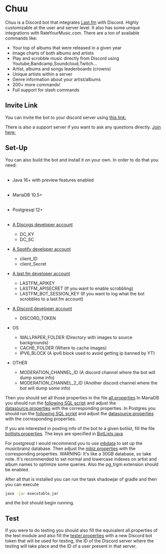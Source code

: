 # Chuu

Chuu is a Discord bot that integrates [Last.fm]([https://www.last.fm/](https://www.last.fm/)) with Discord. Highly
customizable at the user and server level. It also has some unique integrations with RateYourMusic.com. There are a ton
of available commands like:

- Your top of albums that were released in a given year<br>
- Image charts of both albums and artists<br>
- Play and scrobble music directly from Discord using Youtube,Bandcamp,Soundcloud,Twitch...
- Artist, albums and songs leaderboards (crowns)<br>
- Unique artists within a server<br>
- Genre information about your artist/albums<br>
- 200+ more commands!
- Full support for slash commands

## Invite Link

You can invite the bot to your discord server
using [this link:](https://discordapp.com/oauth2/authorize?scope=bot&client_id=537353774205894676&permissions=387136)

There is also a support server if you want to ask any questions directly. [Join here:](https://discord.gg/HQGqYD7)

## Set-Up

You can also build the bot and install it on your own. In order to do that you need:<br><br>

- Java 16+ with preview features enabled<br><br>
- MariaDB 10.5+<br><br>
- Postgresql 12+<br><br>
- [A Discogs developer account](https://www.discogs.com/developers)

  - DC_KY
  - DC_SC

- [A Spotify developer account](https://developer.spotify.com/)
  - client_ID
  - client_Secret

- [A last.fm developer account](https://secure.last.fm/login?next=/api/account/create)
  - LASTFM_APIKEY
  - LASTFM_APISECRET (If you want to enable scrobbling)
  - LASTFM_BOT_SESSION_KEY (If you want to log what the bot scrobbles to a last.fm account)

- [A Discord developer account](https://discordapp.com/login?redirect_to=%2Fdevelopers%2Fapplications%2F)
  - DISCORD_TOKEN

- OS
  - WALLPAPER_FOLDER (Directory with images to source backgrounds)
  - CACHE_FOLDER (Where to cache images)
  - IPV6_BLOCK  (A ipv6 block used to avoid getting ip banned by YT)

- OTHER
  - MODERATION_CHANNEL_ID (A discord channel where the bot will dump some info)
  - MODERATION_CHANNEL_2_ID (Another discord channel where the bot will dump some info)

Then you should set all those properties in the
file [all.properties](https://github.com/ishwi/chuu/blob/master/src/main/resources/all.properties)
In MariaDB you should run
the [following SQL script](https://github.com/ishwi/chuu/blob/master/model/src/main/resources/MariaBaseline.sql) and
adjust
the [datasource.properties](https://github.com/ishwi/chuu/blob/master/model/src/main/resources/datasource.properties)
with the corresponding properties. In Postgres you should run
the [following SQL script](https://github.com/ishwi/chuu/blob/master/model/src/main/resources/PostgresBaseline.sql) and
adjust
the [datasource.properties](https://github.com/ishwi/chuu/blob/master/model/src/main/resources/datasource.properties)
with the corresponding properties.

If you are interested in posting info of the bot to a given botlist, fill the
file [botlists.properties](https://github.com/ishwi/chuu/blob/master/src/main/resources/botlists.properties). The keys
are specified
in [BotLists.java](https://github.com/ishwi/chuu/blob/master/src/main/java/core/util/botlists/BotLists.java)

For postgresql I would recommend you to use [mbdata](https://pypi.org/project/mbdata/) to set up the musicbrainz
database. Then adjust
the [mbiz.properties](https://github.com/ishwi/chuu/blob/master/src/main/resources/mbiz.properties) with the
corresponding properties. WARNING: It's like a 30GB database, so take note. It's recommended to set normal and lowercase
indexes on artist and album names to optimize some queries. Also the pg_trgm extension should be enabled.

After all that is installed you can run the task shadowjar of gradle and then you can execute

```bash 
java -jar executable.jar
```

and the bot should begin running.

## Test

If you were to do testing you should also fill the equivalent all.properties of the test module and also fill
the [tester.properties](https://github.com/ishwi/chuu/blob/master/src/test/resources/tester.properties) with a new
Discord bot token that will be used for testing, the ID of the Discord server where the testing will take place and the
ID of a user present in that server.
